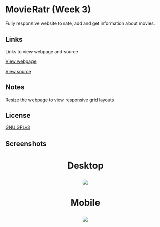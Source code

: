 # MovieRatr (Week 3)

Fully responsive website to rate, add and get information about movies.

## Links

Links to view webpage and source

[View webpage](https://movieratr-week-3.glitch.me)

[View source](https://glitch.com/edit/#!/movieratr-week-3)


## Notes

Resize the webpage to view responsive grid layouts

## License
[GNU GPLv3 ](https://choosealicense.com/licenses/gpl-3.0/)

## Screenshots
<h1 align="center">Desktop</p>
<p align="center">
  <img src="https://i.ibb.co/tqvYZjb/firefox-Hr-Lrq1e8-Oi.png">
</p>

<h1 align="center">Mobile</p>
<p align="center">
  <img src="https://i.ibb.co/pf8mpHz/firefox-ah-ZS9-Xhez-Z.png">
</p>
